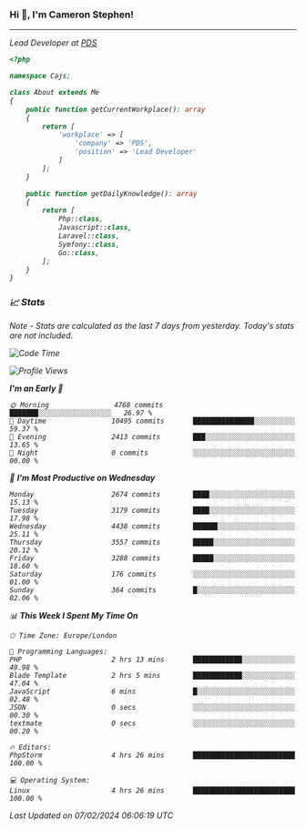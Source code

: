 ### Hi 👋, I'm Cameron Stephen!
<hr>
<p><em>Lead Developer at <a href="https://prindatasolutions.co.uk">PDS</a></p>


```php
<?php

namespace Cajs;

class About extends Me
{
    public function getCurrentWorkplace(): array
    {
        return [
            'workplace' => [
                'company' => 'PDS',
                'position' => 'Lead Developer'
            ]
        ];
    }

    public function getDailyKnowledge(): array
    {
        return [
            Php::class,
            Javascript::class,
            Laravel::class,
            Symfony::class,
            Go::class,
        ];
    }
}
```

### 📈 Stats
<p><em>Note - Stats are calculated as the last 7 days from yesterday. Today's stats are not included.</em></p>


<!--START_SECTION:waka-->
![Code Time](http://img.shields.io/badge/Code%20Time-3%2C651%20hrs%2026%20mins-blue)

![Profile Views](http://img.shields.io/badge/Profile%20Views-0-blue)

**I'm an Early 🐤** 

```text
🌞 Morning                4768 commits        ███████░░░░░░░░░░░░░░░░░░   26.97 % 
🌆 Daytime                10495 commits       ███████████████░░░░░░░░░░   59.37 % 
🌃 Evening                2413 commits        ███░░░░░░░░░░░░░░░░░░░░░░   13.65 % 
🌙 Night                  0 commits           ░░░░░░░░░░░░░░░░░░░░░░░░░   00.00 % 
```
📅 **I'm Most Productive on Wednesday** 

```text
Monday                   2674 commits        ████░░░░░░░░░░░░░░░░░░░░░   15.13 % 
Tuesday                  3179 commits        ████░░░░░░░░░░░░░░░░░░░░░   17.98 % 
Wednesday                4438 commits        ██████░░░░░░░░░░░░░░░░░░░   25.11 % 
Thursday                 3557 commits        █████░░░░░░░░░░░░░░░░░░░░   20.12 % 
Friday                   3288 commits        █████░░░░░░░░░░░░░░░░░░░░   18.60 % 
Saturday                 176 commits         ░░░░░░░░░░░░░░░░░░░░░░░░░   01.00 % 
Sunday                   364 commits         █░░░░░░░░░░░░░░░░░░░░░░░░   02.06 % 
```


📊 **This Week I Spent My Time On** 

```text
🕑︎ Time Zone: Europe/London

💬 Programming Languages: 
PHP                      2 hrs 13 mins       ████████████░░░░░░░░░░░░░   49.98 % 
Blade Template           2 hrs 5 mins        ████████████░░░░░░░░░░░░░   47.04 % 
JavaScript               6 mins              █░░░░░░░░░░░░░░░░░░░░░░░░   02.48 % 
JSON                     0 secs              ░░░░░░░░░░░░░░░░░░░░░░░░░   00.30 % 
textmate                 0 secs              ░░░░░░░░░░░░░░░░░░░░░░░░░   00.20 % 

🔥 Editors: 
PhpStorm                 4 hrs 26 mins       █████████████████████████   100.00 % 

💻 Operating System: 
Linux                    4 hrs 26 mins       █████████████████████████   100.00 % 
```


 Last Updated on 07/02/2024 06:06:19 UTC
<!--END_SECTION:waka-->
